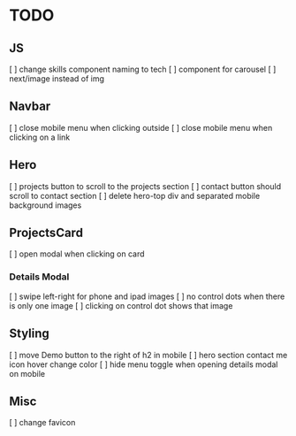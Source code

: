 # TODO

## JS
[ ] change skills component naming to tech
[ ] component for carousel
[ ] next/image instead of img

## Navbar
[ ] close mobile menu when clicking outside
[ ] close mobile menu when clicking on a link

## Hero
[ ] projects button to scroll to the projects section
[ ] contact button should scroll to contact section
[ ] delete hero-top div and separated mobile background images

## ProjectsCard
[ ] open modal when clicking on card

### Details Modal
[ ] swipe left-right for phone and ipad images
[ ] no control dots when there is only one image
[ ] clicking on control dot shows that image

## Styling
[ ] move Demo button to the right of h2 in mobile
[ ] hero section contact me icon hover change color
[ ] hide menu toggle when opening details modal on mobile

## Misc
[ ] change favicon
